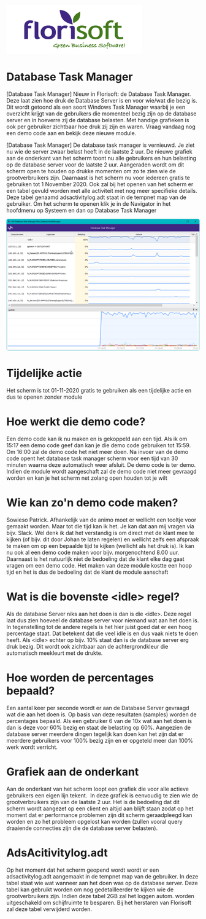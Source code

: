 <img src="../../fslogo.png"/>


# Database Task Manager

\[Database Task Manager\] Nieuw in Florisoft: de Database Task Manager.
Deze laat zien hoe druk de Database Server is en voor wie/wat die bezig
is. Dit wordt getoond als een soort Windows Task Manager waarbij je een
overzicht krijgt van de gebruikers die momenteel bezig zijn op de
database server en in hoeverre zij de database belasten. Met handige
grafieken is ook per gebruiker zichtbaar hoe druk zij zijn en waren.
Vraag vandaag nog een demo code aan en bekijk deze nieuwe module.

\[Database Task Manager\] De database task manager is vernieuwd. Je ziet
nu wie de server zwaar belast heeft in de laatste 2 uur. De nieuwe
grafiek aan de onderkant van het scherm toont nu alle gebruikers en hun
belasting op de database server voor de laatste 2 uur. Aangeraden wordt
om dit scherm open te houden op drukke momenten om zo te zien wie de
grootverbruikers zijn. Daarnaast is het scherm nu voor iedereen gratis
te gebruiken tot 1 November 2020. Ook zal bij het openen van het scherm
er een tabel gevuld worden met alle activiteit met nog meer specifieke
details. Deze tabel genaamd adsactivitylog.adt staat in de tempnet map
van de gebruiker. Om het scherm te openen klik je in de Navigator in het
hoofdmenu op Systeem en dan op Database Task Manager

<img src=".Database Task Manager\media\image1.png" />

# Tijdelijke actie

Het scherm is tot 01-11-2020 gratis te gebruiken als een tijdelijke
actie en dus te openen zonder module

# Hoe werkt die demo code?

Een demo code kan ik nu maken en is gekoppeld aan een tijd. Als ik om
15:17 een demo code geef dan kan je die demo code gebruiken tot 15:59.
Om 16:00 zal de demo code het niet meer doen. Na invoer van de demo code
opent het database task manager scherm voor een tijd van 30 minuten
waarna deze automatisch weer afsluit. De demo code is ter demo. Indien
de module wordt aangeschaft zal de demo code niet meer gevraagd worden
en kan je het scherm net zolang open houden tot je wilt

# Wie kan zo'n demo code maken?

Sowieso Patrick. Afhankelijk van de animo moet er wellicht een tooltje
voor gemaakt worden. Maar tot die tijd kan ik het. Je kan dat aan mij
vragen via bijv. Slack. Wel denk ik dat het verstandig is om direct met
de klant mee te kijken (of bijv. dit door Johan te laten regelen) en
wellicht zelfs een afspraak te maken om op een bepaalde tijd te kijken
(wellicht als het druk is). Ik kan nu ook al een demo code maken voor
bijv. morgenochtend 8.00 uur. Daarnaast is het natuurlijk niet de
bedoeling dat de klant elke dag gaat vragen om een demo code. Het maken
van deze module kostte een hoop tijd en het is dus de bedoeling dat de
klant de module aanschaft

# Wat is die bovenste &lt;idle&gt; regel?

Als de database Server niks aan het doen is dan is die &lt;idle&gt;.
Deze regel laat dus zien hoeveel de database server voor niemand wat aan
het doen is. In tegenstelling tot de andere regels is het hier juist
goed dat er een hoog percentage staat. Dat betekent dat die veel idle is
en dus vaak niets te doen heeft. Als &lt;idle&gt; echter op bijv. 10%
staat dan is de database server erg druk bezig. Dit wordt ook zichtbaar
aan de achtergrondkleur die automatisch meekleurt met de drukte.

# Hoe worden de percentages bepaald?

Een aantal keer per seconde wordt er aan de Database Server gevraagd wat
die aan het doen is. Op basis van deze resultaten (samples) worden de
percentages bepaald. Als een gebruiker 6 van de 10x wat aan het doen is
dan is deze voor 60% bezig en staat de belasting op 60%. Aangezien de
database server meerdere dingen tegelijk kan doen kan het zijn dat er
meerdere gebruikers voor 100% bezig zijn en er opgeteld meer dan 100%
werk wordt verricht.

# Grafiek aan de onderkant

Aan de onderkant van het scherm loopt een grafiek die voor alle actieve
gebruikers een eigen lijn tekent.  In deze grafiek is eenvoudig te zien
wie de grootverbruikers zijn van de laatste 2 uur. Het is de bedoeling
dat dit scherm wordt aangezet op een client en altijd aan blijft staan
zodat op het moment dat er performance problemen zijn dit scherm
geraadpleegd kan worden en zo het probleem opgelost kan worden (zullen
vooral query draaiende connecties zijn die de database server belasten).

# AdsAcitivitylog.adt

Op het moment dat het scherm geopend wordt wordt er een
adsactivitylog.adt aangemaakt in de tempnet map van de gebruiker. In
deze tabel staat wie wat wanneer aan het doen was op de database server.
Deze tabel kan gebruikt worden om nog gedetailleerder te kijken wie de
grootverbruikers zijn. Indien deze tabel 2GB zal het loggen autom.
worden uitgeschakeld om schijfruimte te besparen. Bij het herstaren van
Florisoft zal deze tabel verwijderd worden.
